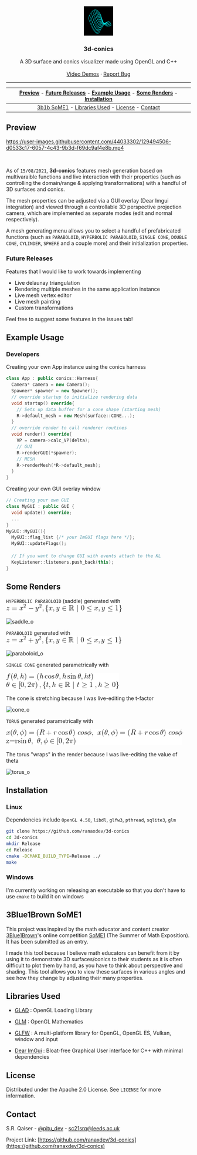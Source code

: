 
<!-- PROJECT LOGO -->
<br />
<p align="center">
  <a href="https://github.com/ranaxdev/3d-conics">
    <img src="https://github.com/ranaxdev/3d-conics/blob/main/Res/logo.png" alt="Logo" width="80" height="80">
  </a>

  <h3 align="center">3d-conics</h3>

  <p align="center">
    A 3D surface and conics visualizer made using OpenGL and C++
    <br />
    <br />
    <a href="https://www.youtube.com/watch?v=Im53k-E3cvE&list=PLhiYhW5wXPMGojFRwhahrtsvO-ng5asoc">Video Demos</a>
    ·
    <a href="https://github.com/ranaxdev/3d-conics/issues">Report Bug</a>
  </p>
</p>

<hr>

| [Preview](#preview) - [Future Releases](#future-releases) - [Example Usage](#example-usage) - [Some Renders](#some-renders) - [Installation](#installation) |
:----------------------------------------------------------: |
| [3b1b SoME1](#3blue1brown-some1) - [Libraries Used](#libraries-used) - [License](#license) - [Contact](#contact) |


<!-- ABOUT THE PROJECT -->
## Preview
https://user-images.githubusercontent.com/44033302/129494506-d0533c17-6057-4c43-9b3d-f69dc9af4e8b.mp4

<br>

As of `15/08/2021`, **3d-conics** features mesh generation based on multivaraible functions and live interaction with their properties (such as controlling the domain/range & applying transformations) with a handful of 3D surfaces and conics. 

The mesh properties can be adjusted via a GUI overlay (Dear Imgui integration) and viewed through a controllable 3D perspective projection camera, which are implemented as separate modes (edit and normal respectively). 

A mesh generating menu allows you to select a handful of prefabricated functions (such as `PARABOLOID`, `HYPERBOLIC PARABOLOID`, `SINGLE CONE`, `DOUBLE CONE`, `CYLINDER`, `SPHERE` and a couple more) and their initialization properties.

### Future Releases

Features that I would like to work towards implementing
- Live delaunay triangulation
- Rendering multiple meshes in the same application instance
- Live mesh vertex editor
- Live mesh painting
- Custom transformations

Feel free to suggest some features in the issues tab!


## Example Usage 
### Developers
Creating your own App instance using the conics harness
```cpp
class App : public conics::Harness{
  Camera* camera = new Camera();
  Spawner* spawner = new Spawner();
  // override startup to initialize rendering data
  void startup() override{
    // Sets up data buffer for a cone shape (starting mesh)
    R->default_mesh = new Mesh(surface::CONE...);
  }
  // override render to call renderer routines
  void render() override{
    VP = camera->calc_VP(delta);
    // GUI
    R->renderGUI(*spawner);
    // MESH
    R->renderMesh(*R->default_mesh);
  }
}
  ```

Creating your own GUI overlay window
```cpp
// Creating your own GUI
class MyGUI : public GUI {
  void update() override;
  ...
}
MyGUI::MyGUI(){
  MyGUI::flag_list {/* your ImGUI flags here */};
  MyGUI::updateFlags();
  
  // If you want to change GUI with events attach to the KL
  KeyListener::listeners.push_back(this);
}

```

## Some Renders

`HYPERBOLIC PARABOLOID` (saddle) generated with &nbsp;&nbsp;&nbsp;<img src="https://github.com/ranaxdev/3d-conics/blob/main/Res/saddle_eq.png">

![saddle_o](https://user-images.githubusercontent.com/44033302/129497075-bfba1328-ddee-4e38-ac19-85d7c490b616.gif)


`PARABOLOID` generated with &nbsp;&nbsp;&nbsp;<img src="https://github.com/ranaxdev/3d-conics/blob/main/Res/paraboloid_eq.png">

![paraboloid_o](https://user-images.githubusercontent.com/44033302/129495259-617b4158-8033-49df-82d9-bbc076f3166c.gif)


`SINGLE CONE` generated parametrically with

<img src="https://github.com/ranaxdev/3d-conics/blob/main/Res/cone_eq.png">

The cone is stretching because I was live-editing the t-factor

![cone_o](https://user-images.githubusercontent.com/44033302/129498766-9edafc7f-f19d-4b2b-8eb5-85dfb6cf1424.gif)


`TORUS` generated parametrically with

<img src="https://github.com/ranaxdev/3d-conics/blob/main/Res/torus_eq.png">

The torus "wraps" in the render because I was live-editing the value of theta

![torus_o](https://user-images.githubusercontent.com/44033302/129497589-9c5079a4-beb4-4615-a89b-052a5d32a301.gif)

## Installation
### Linux

Dependencies include `OpenGL 4.50`, `libdl`, `glfw3`, `pthread`, `sqlite3`, `glm`

```bash
git clone https://github.com/ranaxdev/3d-conics
cd 3d-conics
mkdir Release
cd Release
cmake -DCMAKE_BUILD_TYPE=Release ../
make
```

### Windows

I'm currently working on releasing an executable so that you don't have to use `cmake` to build it on windows

## 3Blue1Brown SoME1

This project was inspired by the math educator and content creator [3Blue1Brown](https://www.youtube.com/c/3blue1brown)'s online competition [SoME1](https://www.3blue1brown.com/blog/some1) (The Summer of Math Exposition). It has been submitted as an entry.

I made this tool because I believe math educators can benefit from it by using it to demonstrate 3D surfaces/conics to their students as it is often difficult to plot them by hand, as you have to think about perspective and shading. This tool allows you to view these surfaces in various angles and see how they change by adjusting their many properties.

## Libraries Used

- [GLAD](https://github.com/Dav1dde/glad)
: OpenGL Loading Library

- [GLM](https://github.com/g-truc/glm)
: OpenGL Mathematics

- [GLFW](https://www.glfw.org/)
: A multi-platform library for OpenGL, OpenGL ES, Vulkan, window and input 

- [Dear ImGui](https://github.com/ocornut/imgui)
: Bloat-free Graphical User interface for C++ with minimal dependencies 

<!-- LICENSE -->
## License

Distributed under the Apache 2.0 License. See `LICENSE` for more information.


<!-- CONTACT -->
## Contact

S.R. Qaiser - [@pitu_dev](https://twitter.com/pitu_dev) - sc21srq@leeds.ac.uk

Project Link: [https://github.com/ranaxdev/3d-conics](https://github.com/ranaxdev/3d-conics)
